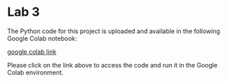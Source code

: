 # Lab 3
The Python code for this project is uploaded and available in the following Google Colab notebook:

[google colab link](https://colab.research.google.com/drive/1-LQtvSlrHTUQtns6CPn2bmprUKcdKypC?usp=sharing)

Please click on the link above to access the code and run it in the Google Colab environment.



